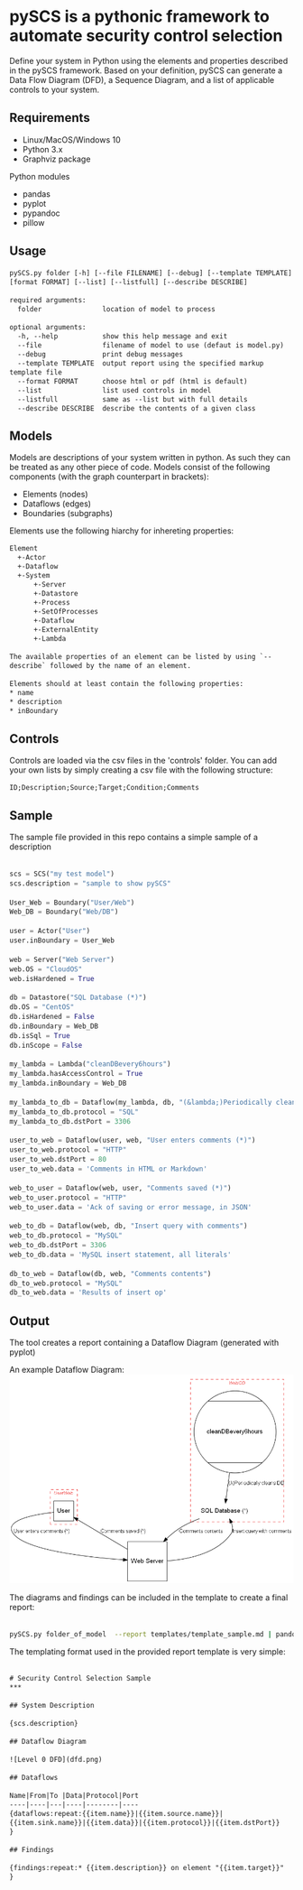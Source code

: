 # pySCS is a pythonic framework to automate security control selection
Define your system in Python using the elements and properties described in the pySCS framework. 
Based on your definition, pySCS can generate a Data Flow Diagram (DFD), a Sequence Diagram, and a list of applicable controls to your system.

## Requirements

* Linux/MacOS/Windows 10
* Python 3.x
* Graphviz package

Python modules
* pandas
* pyplot
* pypandoc
* pillow

## Usage

```text
pySCS.py folder [-h] [--file FILENAME] [--debug] [--template TEMPLATE] [format FORMAT] [--list] [--listfull] [--describe DESCRIBE] 

required arguments:
  folder               location of model to process
  
optional arguments:
  -h, --help           show this help message and exit
  --file               filename of model to use (defaut is model.py)
  --debug              print debug messages
  --template TEMPLATE  output report using the specified markup template file
  --format FORMAT      choose html or pdf (html is default)
  --list               list used controls in model
  --listfull           same as --list but with full details
  --describe DESCRIBE  describe the contents of a given class

```

## Models
Models are descriptions of your system written in python. As such they can be treated as any other piece of code.
Models consist of the following components (with the graph counterpart in brackets):
* Elements (nodes)
* Dataflows (edges)
* Boundaries (subgraphs)

Elements use the following hiarchy for inhereting properties:
```text
Element
  +-Actor
  +-Dataflow
  +-System
      +-Server
      +-Datastore
      +-Process
      +-SetOfProcesses
      +-Dataflow
      +-ExternalEntity
      +-Lambda

The available properties of an element can be listed by using `--describe` followed by the name of an element.

Elements should at least contain the following properties:
* name
* description
* inBoundary
```

## Controls
Controls are loaded via the csv files in the 'controls' folder. You can add your own lists by simply creating a csv file with the following structure:

```text
ID;Description;Source;Target;Condition;Comments
```

## Sample
The sample file provided in this repo contains a simple sample of a description

```python

scs = SCS("my test model")
scs.description = "sample to show pySCS"

User_Web = Boundary("User/Web")
Web_DB = Boundary("Web/DB")

user = Actor("User")
user.inBoundary = User_Web

web = Server("Web Server")
web.OS = "CloudOS"
web.isHardened = True

db = Datastore("SQL Database (*)")
db.OS = "CentOS"
db.isHardened = False
db.inBoundary = Web_DB
db.isSql = True
db.inScope = False

my_lambda = Lambda("cleanDBevery6hours")
my_lambda.hasAccessControl = True
my_lambda.inBoundary = Web_DB

my_lambda_to_db = Dataflow(my_lambda, db, "(&lambda;)Periodically cleans DB")
my_lambda_to_db.protocol = "SQL"
my_lambda_to_db.dstPort = 3306

user_to_web = Dataflow(user, web, "User enters comments (*)")
user_to_web.protocol = "HTTP"
user_to_web.dstPort = 80
user_to_web.data = 'Comments in HTML or Markdown'

web_to_user = Dataflow(web, user, "Comments saved (*)")
web_to_user.protocol = "HTTP"
web_to_user.data = 'Ack of saving or error message, in JSON'

web_to_db = Dataflow(web, db, "Insert query with comments")
web_to_db.protocol = "MySQL"
web_to_db.dstPort = 3306
web_to_db.data = 'MySQL insert statement, all literals'

db_to_web = Dataflow(db, web, "Comments contents")
db_to_web.protocol = "MySQL"
db_to_web.data = 'Results of insert op'

```

## Output
The tool creates a report containing a Dataflow Diagram (generated with pyplot)

An example Dataflow Diagram: 
![dfd.png](.gitbook/assets/dfd.png)

The diagrams and findings can be included in the template to create a final report:

```bash

pySCS.py folder_of_model  --report templates/template_sample.md | pandoc -f markdown -t html > report.html

```
The templating format used in the provided report template is very simple:

```text

# Security Control Selection Sample
***

## System Description

{scs.description}

## Dataflow Diagram

![Level 0 DFD](dfd.png)

## Dataflows

Name|From|To |Data|Protocol|Port
----|----|---|----|--------|----
{dataflows:repeat:{{item.name}}|{{item.source.name}}|{{item.sink.name}}|{{item.data}}|{{item.protocol}}|{{item.dstPort}}
}

## Findings

{findings:repeat:* {{item.description}} on element "{{item.target}}"
}

```


